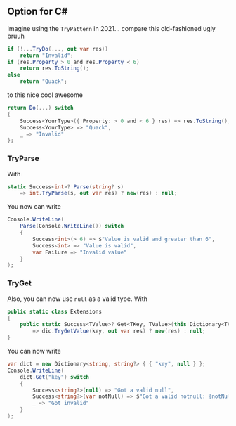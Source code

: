 ## Option for C\#

Imagine using the `TryPattern` in 2021... compare this old-fashioned ugly bruuh
```cs
if (!...TryDo(..., out var res))
    return "Invalid";
if (res.Property > 0 and res.Property < 6)
    return res.ToString();
else
    return "Quack";
```
to this nice cool awesome
```cs
return Do(...) switch
{
    Success<YourType>({ Property: > 0 and < 6 } res) => res.ToString(),
    Success<YourType> => "Quack",
    _ => "Invalid"
};
```

### TryParse

With
```cs
static Success<int>? Parse(string? s)
    => int.TryParse(s, out var res) ? new(res) : null;
```
You now can write
```cs
Console.WriteLine(
    Parse(Console.WriteLine()) switch
    {
        Success<int>(> 6) => $"Value is valid and greater than 6",
        Success<int> => "Value is valid",
        var Failure => "Invalid value"
    }
);
```

### TryGet

Also, you can now use `null` as a valid type. With
```cs
public static class Extensions
{
    public static Success<TValue>? Get<TKey, TValue>(this Dictionary<TKey, TValue> dic, TKey key)
        => dic.TryGetValue(key, out var res) ? new(res) : null;
}
```
You can now write
```cs
var dict = new Dictionary<string, string?> { { "key", null } };
Console.WriteLine(
    dict.Get("key") switch
    {
        Success<string?>(null) => "Got a valid null",
        Success<string?>(var notNull) => $"Got a valid notnull: {notNull}",
        _ => "Got invalid"
    }
);
```